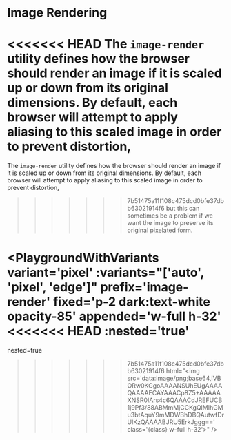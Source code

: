 # Image Rendering

<<<<<<< HEAD
The `image-render` utility defines how the browser should render an image if it is scaled up or down from its original 
dimensions. By default, each browser will attempt to apply aliasing to this scaled image in order to prevent distortion, 
=======
The `image-render` utility defines how the browser should render an image if it is scaled up or down from its original
dimensions. By default, each browser will attempt to apply aliasing to this scaled image in order to prevent distortion,
>>>>>>> 7b51475a11f108c475dcd0bfe37dbb63021914f6
but this can sometimes be a problem if we want the image to preserve its original pixelated form.

<PlaygroundWithVariants
  variant='pixel'
  :variants="['auto', 'pixel', 'edge']"
  prefix='image-render'
  fixed='p-2 dark:text-white opacity-85'
  appended='w-full h-32'
<<<<<<< HEAD
  :nested='true'
=======
  nested=true
>>>>>>> 7b51475a11f108c475dcd0bfe37dbb63021914f6
  html="&lt;img src='data:image/png;base64,iVBORw0KGgoAAAANSUhEUgAAAAQAAAAECAYAAACp8Z5+AAAAAXNSR0IArs4c6QAAACdJREFUCB1j9Pf3/88ABMmMjCCKgQlMIhGMu3btAquY9mMDWBhDBQAutwfDrUlKzQAAAABJRU5ErkJggg==' class='{class} w-full h-32'&gt;"
/>
